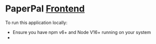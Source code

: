 # PaperPal [Frontend](https://aosman-groceries.netlify.app/)

To run this application locally:
- Ensure you have npm v6+ and Node V16+ running on your system
- 
